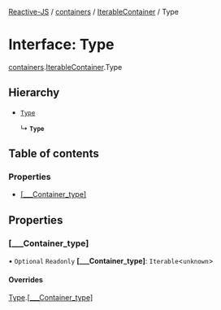 [Reactive-JS](../README.md) / [containers](../modules/containers.md) / [IterableContainer](../modules/containers.IterableContainer.md) / Type

# Interface: Type

[containers](../modules/containers.md).[IterableContainer](../modules/containers.IterableContainer.md).Type

## Hierarchy

- [`Type`](containers.Container.Type.md)

  ↳ **`Type`**

## Table of contents

### Properties

- [[\_\_\_Container\_type]](containers.IterableContainer.Type.md#[___container_type])

## Properties

### [\_\_\_Container\_type]

• `Optional` `Readonly` **[\_\_\_Container\_type]**: `Iterable`<`unknown`\>

#### Overrides

[Type](containers.Container.Type.md).[[___Container_type]](containers.Container.Type.md#[___container_type])

